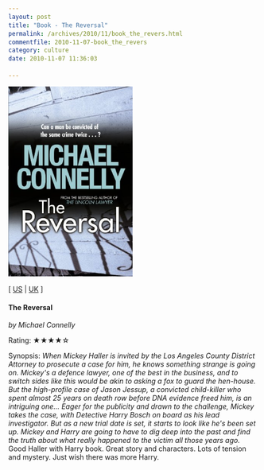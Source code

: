 ```yaml
---
layout: post
title: "Book - The Reversal"
permalink: /archives/2010/11/book_the_revers.html
commentfile: 2010-11-07-book_the_revers
category: culture
date: 2010-11-07 11:36:03

---
```


<img class="photo right" src="/assets/images/1409118304.jpg" width="250" alt="The Reversal cover" />

\[ [US](http://www.amazon.com/o/asin/1409118304) | [UK](http://www.amazon.co.uk/o/asin/1409118304) \]

#### The Reversal

<em>by Michael Connelly</em>

Rating: ★★★★☆

<div class="book_synopsis">
Synopsis: <em>When Mickey Haller is invited by the Los Angeles County District Attorney to prosecute a case for him, he knows something strange is going on. Mickey's a defence lawyer, one of the best in the business, and to switch sides like this would be akin to asking a fox to guard the hen-house. But the high-profile case of Jason Jessup, a convicted child-killer who spent almost 25 years on death row before DNA evidence freed him, is an intriguing one... Eager for the publicity and drawn to the challenge, Mickey takes the case, with Detective Harry Bosch on board as his lead investigator. But as a new trial date is set, it starts to look like he's been set up. Mickey and Harry are going to have to dig deep into the past and find the truth about what really happened to the victim all those years ago. </em>

</div>
Good Haller with Harry book. Great story and characters. Lots of tension and mystery. Just wish there was more Harry.
